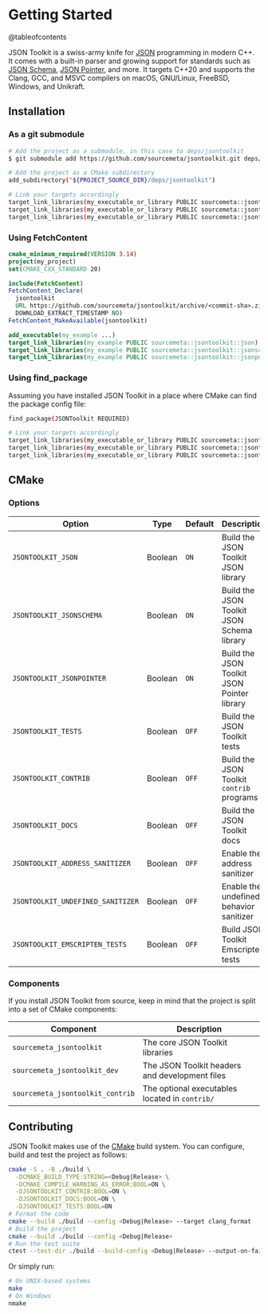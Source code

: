 Getting Started
===============

@tableofcontents

JSON Toolkit is a swiss-army knife for [JSON](https://www.json.org) programming
in modern C++. It comes with a built-in parser and growing support for
standards such as [JSON Schema](http://json-schema.org), [JSON
Pointer](https://www.rfc-editor.org/rfc/rfc6901), and more.  It targets C++20
and supports the Clang, GCC, and MSVC compilers on macOS, GNU/Linux, FreeBSD,
Windows, and Unikraft.

Installation
------------

### As a git submodule

```sh
# Add the project as a submodule, in this case to deps/jsontoolkit
$ git submodule add https://github.com/sourcemeta/jsontoolkit.git deps/jsontoolkit

# Add the project as a CMake subdirectory
add_subdirectory("${PROJECT_SOURCE_DIR}/deps/jsontoolkit")

# Link your targets accordingly
target_link_libraries(my_executable_or_library PUBLIC sourcemeta::jsontoolkit::json)
target_link_libraries(my_executable_or_library PUBLIC sourcemeta::jsontoolkit::jsonschema)
target_link_libraries(my_executable_or_library PUBLIC sourcemeta::jsontoolkit::jsonpointer)
```

### Using FetchContent

```cmake
cmake_minimum_required(VERSION 3.14)
project(my_project)
set(CMAKE_CXX_STANDARD 20)

include(FetchContent)
FetchContent_Declare(
  jsontoolkit
  URL https://github.com/sourcemeta/jsontoolkit/archive/<commit-sha>.zip
  DOWNLOAD_EXTRACT_TIMESTAMP NO)
FetchContent_MakeAvailable(jsontoolkit)

add_executable(my_example ...)
target_link_libraries(my_example PUBLIC sourcemeta::jsontoolkit::json)
target_link_libraries(my_example PUBLIC sourcemeta::jsontoolkit::jsonschema)
target_link_libraries(my_example PUBLIC sourcemeta::jsontoolkit::jsonpointer)
```

### Using find_package

Assuming you have installed JSON Toolkit in a place where CMake can find the
package config file:

```sh
find_package(JSONToolkit REQUIRED)

# Link your targets accordingly
target_link_libraries(my_executable_or_library PUBLIC sourcemeta::jsontoolkit::json)
target_link_libraries(my_executable_or_library PUBLIC sourcemeta::jsontoolkit::jsonschema)
target_link_libraries(my_executable_or_library PUBLIC sourcemeta::jsontoolkit::jsonpointer)
```

CMake
-----

### Options

| Option                            | Type    | Default | Description                                 |
|-----------------------------------|---------|---------|---------------------------------------------|
| `JSONTOOLKIT_JSON`                | Boolean | `ON`    | Build the JSON Toolkit JSON library         |
| `JSONTOOLKIT_JSONSCHEMA`          | Boolean | `ON`    | Build the JSON Toolkit JSON Schema library  |
| `JSONTOOLKIT_JSONPOINTER`         | Boolean | `ON`    | Build the JSON Toolkit JSON Pointer library |
| `JSONTOOLKIT_TESTS`               | Boolean | `OFF`   | Build the JSON Toolkit tests                |
| `JSONTOOLKIT_CONTRIB`             | Boolean | `OFF`   | Build the JSON Toolkit `contrib` programs   |
| `JSONTOOLKIT_DOCS`                | Boolean | `OFF`   | Build the JSON Toolkit docs                 |
| `JSONTOOLKIT_ADDRESS_SANITIZER`   | Boolean | `OFF`   | Enable the address sanitizer                |
| `JSONTOOLKIT_UNDEFINED_SANITIZER` | Boolean | `OFF`   | Enable the undefined behavior sanitizer     |
| `JSONTOOLKIT_EMSCRIPTEN_TESTS`    | Boolean | `OFF`   | Build JSON Toolkit Emscripten tests         |

### Components

If you install JSON Toolkit from source, keep in mind that the project is split
into a set of CMake components:

| Component                        | Description                                    |
|----------------------------------|------------------------------------------------|
| `sourcemeta_jsontoolkit`         | The core JSON Toolkit libraries                |
| `sourcemeta_jsontoolkit_dev`     | The JSON Toolkit headers and development files |
| `sourcemeta_jsontoolkit_contrib` | The optional executables located in `contrib/` |

Contributing
------------

JSON Toolkit makes use of the [CMake](https://cmake.org) build system. You can
configure, build and test the project as follows:

```sh
cmake -S . -B ./build \
  -DCMAKE_BUILD_TYPE:STRING=<Debug|Release> \
  -DCMAKE_COMPILE_WARNING_AS_ERROR:BOOL=ON \
  -DJSONTOOLKIT_CONTRIB:BOOL=ON \
  -DJSONTOOLKIT_DOCS:BOOL=ON \
  -DJSONTOOLKIT_TESTS:BOOL=ON
# Format the code
cmake --build ./build --config <Debug|Release> --target clang_format
# Build the project
cmake --build ./build --config <Debug|Release>
# Run the test suite
ctest --test-dir ./build --build-config <Debug|Release> --output-on-failure --progress
```

Or simply run:

```sh
# On UNIX-based systems
make
# On Windows
nmake
```
